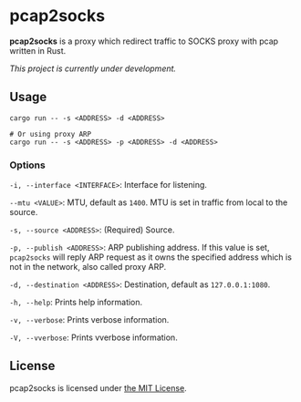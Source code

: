 # pcap2socks

**pcap2socks** is a proxy which redirect traffic to SOCKS proxy with pcap written in Rust.

_This project is currently under development._

## Usage

```
cargo run -- -s <ADDRESS> -d <ADDRESS>

# Or using proxy ARP
cargo run -- -s <ADDRESS> -p <ADDRESS> -d <ADDRESS>
```

### Options

`-i, --interface <INTERFACE>`: Interface for listening.

`--mtu <VALUE>`: MTU, default as `1400`. MTU is set in traffic from local to the source.

`-s, --source <ADDRESS>`: (Required) Source.

`-p, --publish <ADDRESS>`: ARP publishing address. If this value is set, `pcap2socks` will reply ARP request as it owns the specified address which is not in the network, also called proxy ARP.

`-d, --destination <ADDRESS>`: Destination, default as `127.0.0.1:1080`.

`-h, --help`: Prints help information.

`-v, --verbose`: Prints verbose information.

`-V, --vverbose`: Prints vverbose information.

## License

pcap2socks is licensed under [the MIT License](/LICENSE).
